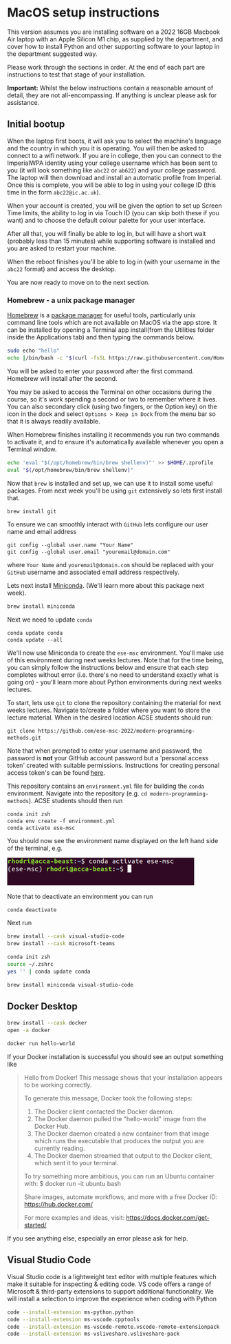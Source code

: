 # MacOS setup instructions

This version assumes you are installing software on a 2022 16GB Macbook Air laptop with an Apple Silicon M1 chip, as supplied by the department, and cover how to install Python and other supporting software to your laptop in the department suggested way.

Please work through the sections in order. At the end of each part are instructions to test that stage of your installation.

**Important:** Whilst the below instructions contain a reasonable amount of detail, they are not all-encompassing. If anything is unclear please ask for assistance.

## Initial bootup

When the laptop first boots, it will ask you to select the machine's language and the country in which you it is operating. You will then be asked to connect to a wifi network. If you are in college, then you can connect to the ImperialWPA identity using your college username which has been sent to you (it will look something like `abc22` or `ab622`) and your college password. The laptop will then download and install an automatic profile from Imperial. Once this is complete, you will be able to log in using your college ID (this time in the form `abc22@ic.ac.uk`).

When your account is created, you will be given the option to set up Screen Time limits, the ability to log in via Touch ID (you can skip both these if you want) and to choose the default colour palette for your user interface.

After all that, you will finally be able to log in, but will have a short wait (probably less than 15 minutes) while supporting software is installed and you are asked to restart your machine.

When the reboot finishes you'll be able to log in (with your username in the `abc22` format) and access the desktop.

You are now ready to move on to the next section.

### Homebrew - a unix package manager

[Homebrew](https://brew.sh) is a [package manager]() for useful tools, particularly unix command line tools which are not available on MacOS via the app store. It can be installed by opening a Terminal app install(from the Utilities folder inside the Applications tab) and then typing the commands below.
![]()

```bash
sudo echo "hello"
echo |/bin/bash -c "$(curl -fsSL https://raw.githubusercontent.com/Homebrew/install/HEAD/install.sh)"

```

You will be asked to enter your password after the first command. Homebrew will install after the second.


You may be asked to access the Terminal on other occasions during the course, so it's work spending a second or two to remember where it lives. You can also secondary click (using two fingers, or the Option key) on the icon in the dock and select `Options > Keep in Dock` from the menu bar so that it is always readily available. 

When Homebrew finishes installing it recommends you run two commands to activate it, and to ensure it's automatically available whenever you open a Terminal window.

```bash
echo 'eval "$(/opt/homebrew/bin/brew shellenv)"' >> $HOME/.zprofile
eval "$(/opt/homebrew/bin/brew shellenv)"

```

Now that `brew` is installed and set up, we can use it to install some useful packages. From next week you'll be using `git` extensively so lets first install that.

```bash
brew install git
```
To ensure we can smoothly interact with `GitHub` lets configure our user name and email address
```
git config --global user.name "Your Name"
git config --global user.email "youremail@domain.com"
```
where `Your Name` and `youremail@domain.com` should be replaced with your `GitHub` username and associated email address respectively.

Lets next install [Miniconda](https://docs.conda.io/en/latest/miniconda.html). (We'll learn more about this package next week).
```bash
brew install miniconda
```
Next we need to update `conda`
```
conda update conda
conda update --all
```

We'll now use Miniconda to create the `ese-msc` environment. You'll make use of this environment during next weeks lectures. Note that for the time being, you can simply
follow the instructions below and ensure that each step completes without error (i.e. there's no need to understand exactly what is going on) - you'll learn more
about Python environments during next weeks lectures.

To start, lets use `git` to clone the repository containing the material for next weeks lectures. Navigate to/create a folder where you want to store the lecture material.
When in the desired location ACSE students should run:
```
git clone https://github.com/ese-msc-2022/modern-programming-methods.git
```

Note that when prompted to enter your username and password, the password is **not** your GitHub account password but a 'personal access token' created with suitable permissions. Instructions for creating personal access token's can be found [here](https://docs.github.com/en/authentication/keeping-your-account-and-data-secure/creating-a-personal-access-token).

This repository contains an `environment.yml` file for building the `conda` environment. Navigate into the repository (e.g. `cd modern-programming-methods`). ACSE students should then run
```
conda init zsh
conda env create -f environment.yml
conda activate ese-msc
```

You should now see the environment name displayed on the left hand side of the terminal, e.g.

![](images/mac/mac_term.png)

Note that to deactivate an environment you can run
```
conda deactivate
```

Next run

```bash
brew install --cask visual-studio-code
brew install --cask microsoft-teams
```

```bash
conda init zsh
source ~/.zshrc
yes '' | conda update conda
```

```bash
brew install miniconda visual-studio-code
```

## Docker Desktop

```bash
brew install --cask docker
open -a docker
```

```bash
docker run hello-world
```

If your Docker installation is successful you should see an output something like

> Hello from Docker!
> This message shows that your installation appears to be working correctly.
>
> To generate this message, Docker took the following steps:
>  1. The Docker client contacted the Docker daemon.
>  2. The Docker daemon pulled the "hello-world" image from the Docker Hub.
>  3. The Docker daemon created a new container from that image which runs the
>    executable that produces the output you are currently reading.
>  4. The Docker daemon streamed that output to the Docker client, which sent it
>    to your terminal.
>
> To try something more ambitious, you can run an Ubuntu container with:
>  $ docker run -it ubuntu bash
>
> Share images, automate workflows, and more with a free Docker ID:
>  https://hub.docker.com/
>
> For more examples and ideas, visit:
>  https://docs.docker.com/get-started/

If you see anything else, especially an error  please ask for help.

## Visual Studio Code

Visual Studio code is a lightweight text editor with multiple features which make it suitable for inspecting & editing code. VS code offers a range of Microsoft & third-party extensions to support additional functionality. We will install a selection to improve the experience when coding with Python

```bash
code --install-extension ms-python.python
code --install-extension ms-vscode.cpptools 
code --install-extension ms-vscode-remote.vscode-remote-extensionpack
code --install-extension ms-vsliveshare.vsliveshare-pack
```
